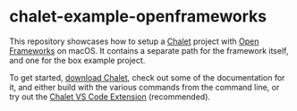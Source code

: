 # chalet-example-openframeworks

This repository showcases how to setup a [Chalet](https://www.chalet-work.space) project with [Open Frameworks](https://openframeworks.cc/) on macOS. It contains a separate path for the framework itself, and one for the box example project.

To get started, [download Chalet](https://www.chalet-work.space/download), check out some of the documentation for it, and either build with the various commands from the command line, or try out the [Chalet VS Code Extension](https://marketplace.visualstudio.com/items?itemName=chalet-org.vscode-chalet) (recommended).

